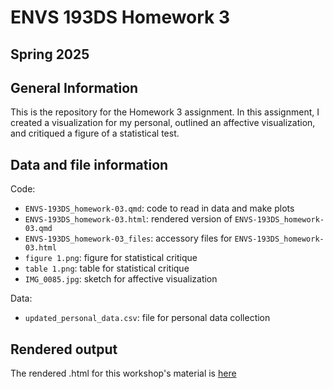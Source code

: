 # ENVS 193DS Homework 3

## Spring 2025

## General Information

This is the repository for the Homework 3 assignment. In this assignment, I created a visualization for my personal, outlined an affective visualization, and critiqued a figure of a statistical test. 

## Data and file information

Code:
- `ENVS-193DS_homework-03.qmd`: code to read in data and make plots
- `ENVS-193DS_homework-03.html`: rendered version of `ENVS-193DS_homework-03.qmd`
- `ENVS-193DS_homework-03_files`: accessory files for `ENVS-193DS_homework-03.html`
- `figure 1.png`: figure for statistical critique
- `table 1.png`: table for statistical critique
- `IMG_0085.jpg`: sketch for affective visualization

Data:
- `updated_personal_data.csv`: file for personal data collection

## Rendered output

The rendered .html for this workshop's material is [here](https://ellieschomberg.github.io/ENVS-193DS_homework-03/code/ENVS-193DS_homework-03.html)
